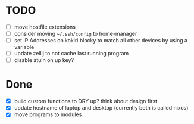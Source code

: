 # TODO

- [ ] move hostfile extensions
- [ ] consider moving `~/.ssh/config` to home-manager
- [ ] set IP Addresses on kokiri blocky to match all other devices by using a variable
- [ ] update zellij to not cache last running program
- [ ] disable atuin on up key?

# Done

- [x] build custom functions to DRY up? think about design first
- [x] update hostname of laptop and desktop (currently both is called nixos)
- [x] move programs to modules
